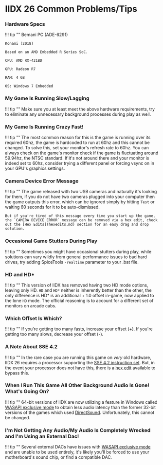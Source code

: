 # IIDX 26 Common Problems/Tips

### Hardware Specs

!!! tip ""
	Bemani PC (ADE-6291)

	Konami (2018)

	Based on an AMD Embedded R Series SoC.

	CPU: AMD RX-421BD

	GPU: Radeon R7

	RAM: 4 GB

	OS: Windows 7 Embedded 

### My Game Is Running Slow/Lagging

!!! tip ""
	Make sure you at least meet the above hardware requirements, try to eliminate any unnecessary background processes during play as well.

### My Game Is Running Crazy Fast!

!!! tip ""
	The most common reason for this is the game is running over its required 60hz, the game is hardcoded to run at 60hz and this cannot be changed. To solve this, set your monitor's refresh rate to 60hz. You can always check on the game's monitor check if the game is fluctuating around 59.94hz, the NTSC standard. If it's not around there and your monitor is indeed set to 60hz, consider trying a different panel or forcing vsync on in your GPU's graphics settings.

### Camera Device Error Message

!!! tip ""
	The game released with two USB cameras and naturally it's looking for them, if you do not have two cameras plugged into your computer then the game outputs this error, which can be ignored simply by hitting `Test` or waiting 60 seconds for it to be auto-dismissed.

	But if you're tired of this message every time you start up the game, the `CAMERA DEVICE ERROR` message can be removed via a hex edit, check out the [Hex Edits](hexedits.md) section for an easy drag and drop solution.

### Occasional Game Stutters During Play

!!! tip ""
	Sometimes you might have occasional stutters during play, while solutions can vary wildly from general performance issues to bad hard drives, try adding SpiceTools `-realtime` parameter to your .bat file.

### HD and HD*

!!! tip ""
	This version of IIDX has removed having two HD mode options, leaving only HD. `HD` and `HD*` neither is inherently better than the other, the only difference is HD* is an additional + 1.0 offset in-game, now applied to the lone `HD` mode. The official reasoning is to account for a different set of monitors on arcade cabs.

### Which Offset Is Which?

!!! tip ""
	If you're getting too many fasts, increase your offset (+). If you're getting too many slows, decrease your offset (-).

### A Note About SSE 4.2

!!! tip ""
	In the rare case you are running this game on *very* old hardware, IIDX 26 requires a processor supporting the [SSE 4.2 instruction set](https://en.wikipedia.org/wiki/SSE4#SSE4.2). But, in the event your processor does not have this, there is a [hex edit](hexedits.md) available to bypass this.

### When I Run This Game All Other Background Audio Is Gone! What's Going On?

!!! tip ""
	64-bit versions of IIDX are now utilizing a feature in Windows called [WASAPI exclusive mode](https://docs.microsoft.com/en-us/windows/win32/coreaudio/exclusive-mode-streams) to obtain less audio latency than the former 32-bit versions of the games which used [DirectSound](https://en.wikipedia.org/wiki/DirectSound). Unfortunately, this cannot be changed.

### I'm Not Getting Any Audio/My Audio Is Completely Wrecked and I'm Using an External Dac!

!!! tip ""
	Several external DACs have issues with [WASAPI exclusive mode](https://docs.microsoft.com/en-us/windows/win32/coreaudio/exclusive-mode-streams) and are unable to be used entirely, it's likely you'll be forced to use your motherboard's sound chip, or find a compatible DAC.



